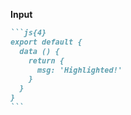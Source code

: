 **Input**

````md
```js{4}
export default {
  data () {
    return {
      msg: 'Highlighted!'
    }
  }
}
```
````